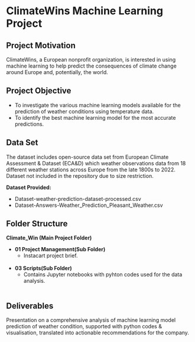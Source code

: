 # ClimateWins Machine Learning Project

## Project Motivation
ClimateWins, a European nonprofit organization, is interested in using machine learning to help predict the consequences of climate change around Europe and, potentially, the world.

## **Project Objective**
 - To investigate the various machine learning models available for the prediction of weather conditions using temperature data.
 - To identify the best machine learning model for the most accurate predictions.

## **Data Set**
The dataset includes open-source data set from European Climate Assessment & Dataset (ECA&D) which weather observations data from 18 different weather stations across Europe from the late 1800s to 2022.
 Dataset not included in the repository due to size restriction.

**Dataset Provided:**
- Dataset-weather-prediction-dataset-processed.csv
- Dataset-Answers-Weather_Prediction_Pleasant_Weather.csv

## **Folder Structure**
**Climate_Win (Main Project Folder)**
- **01 Project Management(Sub Folder)**
  - Instacart project brief.
    <br/>
    <br/>
- **03 Scripts(Sub Folder)**
  - Contains Jupyter notebooks with pyhton codes used for the data analysis.
  <br/>

## **Deliverables**
Presentation on a comprehensive analysis of machine learning model prediction of weather condition, supported with python codes & visualisation, translated into actionable recommendations for the company.
